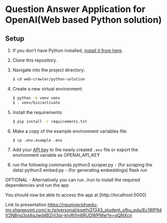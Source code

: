 # Question Answer Application for OpenAI(Web based Python solution)

## Setup

1. If you don’t have Python installed, [install it from here](https://www.python.org/downloads/).

2. Clone this repository.

3. Navigate into the project directory:

   ```bash
   $ cd web-crawler/python-solution
   ```

4. Create a new virtual environment:

   ```bash
   $ python -m venv venv
   $ . venv/bin/activate
   ```

5. Install the requirements:

   ```bash
   $ pip install -r requirements.txt
   ```

6. Make a copy of the example environment variables file:

   ```bash
   $ cp .env.example .env
   ```

7. Add your [API key](https://beta.openai.com/account/api-keys) to the newly created `.env` file or export the environment variable as OPENAI_API_KEY

9. run the following commands
python3 scraper.py - (for scraping the data)
python3 embed.py - (for generating embeddings)
flask run

OPTIONAL - Alternatively you can run ./run to install the required dependencies and run the app

You should now be able to access the app at [http://localhost:5000]

Link to presentation
https://npuniversityedu-my.sharepoint.com/:p:/g/personal/psethi21343_student_sfbu_edu/Ec18lP9dV2NBnq3ot4qJwd4BZnl3qr-klyRi1m6RUDWPMw?e=gQNXcn
